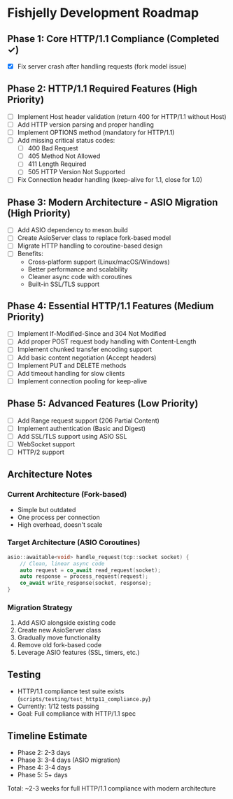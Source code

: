 # Fishjelly Development Roadmap

## Phase 1: Core HTTP/1.1 Compliance (Completed ✓)
- [x] Fix server crash after handling requests (fork model issue)

## Phase 2: HTTP/1.1 Required Features (High Priority)
- [ ] Implement Host header validation (return 400 for HTTP/1.1 without Host)
- [ ] Add HTTP version parsing and proper handling
- [ ] Implement OPTIONS method (mandatory for HTTP/1.1)
- [ ] Add missing critical status codes:
  - [ ] 400 Bad Request
  - [ ] 405 Method Not Allowed  
  - [ ] 411 Length Required
  - [ ] 505 HTTP Version Not Supported
- [ ] Fix Connection header handling (keep-alive for 1.1, close for 1.0)

## Phase 3: Modern Architecture - ASIO Migration (High Priority)
- [ ] Add ASIO dependency to meson.build
- [ ] Create AsioServer class to replace fork-based model
- [ ] Migrate HTTP handling to coroutine-based design
- [ ] Benefits:
  - Cross-platform support (Linux/macOS/Windows)
  - Better performance and scalability
  - Cleaner async code with coroutines
  - Built-in SSL/TLS support

## Phase 4: Essential HTTP/1.1 Features (Medium Priority)
- [ ] Implement If-Modified-Since and 304 Not Modified
- [ ] Add proper POST request body handling with Content-Length
- [ ] Implement chunked transfer encoding support
- [ ] Add basic content negotiation (Accept headers)
- [ ] Implement PUT and DELETE methods
- [ ] Add timeout handling for slow clients
- [ ] Implement connection pooling for keep-alive

## Phase 5: Advanced Features (Low Priority)
- [ ] Add Range request support (206 Partial Content)
- [ ] Implement authentication (Basic and Digest)
- [ ] Add SSL/TLS support using ASIO SSL
- [ ] WebSocket support
- [ ] HTTP/2 support

## Architecture Notes

### Current Architecture (Fork-based)
- Simple but outdated
- One process per connection
- High overhead, doesn't scale

### Target Architecture (ASIO Coroutines)
```cpp
asio::awaitable<void> handle_request(tcp::socket socket) {
    // Clean, linear async code
    auto request = co_await read_request(socket);
    auto response = process_request(request);
    co_await write_response(socket, response);
}
```

### Migration Strategy
1. Add ASIO alongside existing code
2. Create new AsioServer class
3. Gradually move functionality
4. Remove old fork-based code
5. Leverage ASIO features (SSL, timers, etc.)

## Testing
- HTTP/1.1 compliance test suite exists (`scripts/testing/test_http11_compliance.py`)
- Currently: 1/12 tests passing
- Goal: Full compliance with HTTP/1.1 spec

## Timeline Estimate
- Phase 2: 2-3 days
- Phase 3: 3-4 days (ASIO migration)
- Phase 4: 3-4 days
- Phase 5: 5+ days

Total: ~2-3 weeks for full HTTP/1.1 compliance with modern architecture